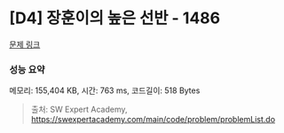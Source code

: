 # [D4] 장훈이의 높은 선반 - 1486 

[문제 링크](https://swexpertacademy.com/main/code/problem/problemDetail.do?contestProbId=AV2b7Yf6ABcBBASw) 

### 성능 요약

메모리: 155,404 KB, 시간: 763 ms, 코드길이: 518 Bytes



> 출처: SW Expert Academy, https://swexpertacademy.com/main/code/problem/problemList.do